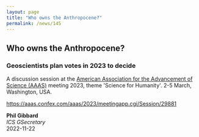 ```yaml
---
layout: page
title: "Who owns the Anthropocene?"
permalink: /news/145
---
```

## Who owns the Anthropocene?

### Geoscientists plan votes in 2023 to decide

A discussion session at the [American Association for the Advancement of Science (AAAS)](https://www.aaas.org/) meeting 2023, theme 'Science for Humanity'. 2-5 March, Washington, USA.

<https://aaas.confex.com/aaas/2023/meetingapp.cgi/Session/29881>

**Phil Gibbard**  
_ICS GSecretary_  
2022-11-22 
